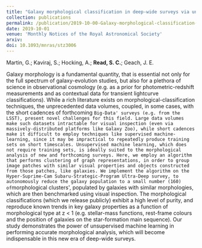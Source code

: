 ```yaml
---
title: "Galaxy morphological classification in deep-wide surveys via unsupervised machine learning"
collection: publications
permalink: /publication/2019-10-00-Galaxy-morphological-classification-in-deep-wide-surveys-via-unsupervised-machine-learning
date: 2019-10-01
venue: 'Monthly Notices of the Royal Astronomical Society'
arxiv: 
doi: 10.1093/mnras/stz3006
---
```

 Martin, G.; Kaviraj, S.; Hocking, A.; **Read, S. C.**; Geach, J. E.

 Galaxy morphology is a fundamental quantity, that is essential not only
for the full spectrum of galaxy-evolution studies, but also for a
plethora of science in observational cosmology (e.g. as a prior for
photometric-redshift measurements and as contextual data for transient
lightcurve classifications). While a rich literature exists on
morphological-classification techniques, the unprecedented data volumes,
coupled, in some cases, with the short cadences of forthcoming
`Big-Data' surveys (e.g. from the LSST), present novel challenges for this field. Large data volumes make such datasets intractable for visual inspection (even via massively-distributed platforms like Galaxy Zoo), while short cadences make it difficult to employ techniques like supervised machine-learning, since it may be impractical to repeatedly produce training sets on short timescales. Unsupervised machine learning, which does not require training sets, is ideally suited to the morphological analysis of new and forthcoming surveys. Here, we employ an algorithm that performs clustering of graph representations, in order to group image patches with similar visual properties and objects constructed from those patches, like galaxies. We implement the algorithm on the Hyper-Suprime-Cam Subaru-Strategic-Program Ultra-Deep survey, to autonomously reduce the galaxy population to a small number (160) of`morphological
clusters', populated by galaxies with similar morphologies, which are
then benchmarked using visual inspection. The morphological
classifications (which we release publicly) exhibit a high level of
purity, and reproduce known trends in key galaxy properties as a
function of morphological type at z \< 1 (e.g. stellar-mass functions,
rest-frame colours and the position of galaxies on the star-formation
main sequence). Our study demonstrates the power of unsupervised machine
learning in performing accurate morphological analysis, which will
become indispensable in this new era of deep-wide surveys.
<P />

